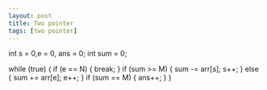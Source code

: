 ```yaml
---
layout: post
title: Two pointer
tags: [two pointer]
---
```


int s = 0,e = 0, ans = 0;
int sum = 0;

while (true) {
    if (e == N) {
        break;
    }
    if (sum >= M) {
        sum -= arr[s];
        s++;
    } else {
        sum += arr[e];
        e++;
    }
    if (sum == M) {
        ans++;
    }
}

